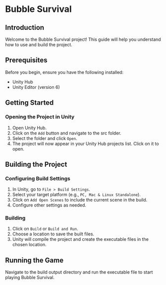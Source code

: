 # Bubble Survival

## Introduction
Welcome to the Bubble Survival project! This guide will help you understand how to use and build the project.

## Prerequisites
Before you begin, ensure you have the following installed:
- Unity Hub
- Unity Editor (version 6)

## Getting Started

### Opening the Project in Unity
1. Open Unity Hub.
2. Click on the `Add` button and navigate to the src folder.
3. Select the folder and click `Open`.
4. The project will now appear in your Unity Hub projects list. Click on it to open.

## Building the Project

### Configuring Build Settings
1. In Unity, go to `File > Build Settings`.
2. Select your target platform (e.g., `PC, Mac & Linux Standalone`).
3. Click on `Add Open Scenes` to include the current scene in the build.
4. Configure other settings as needed.

### Building
1. Click on `Build` or `Build and Run`.
2. Choose a location to save the built files.
3. Unity will compile the project and create the executable files in the chosen location.

## Running the Game
Navigate to the build output directory and run the executable file to start playing Bubble Survival.